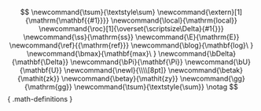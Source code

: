 
$$
\newcommand{\tsum}{\textstyle\sum}
\newcommand{\extern}[1]{\mathrm{\mathbf{{#1}}}}
\newcommand{\local}{\mathrm{local}}
\newcommand{\roc}[1]{\overset{\scriptsize\Delta}{#1{}}}
\newcommand{\ss}{\mathrm{ss}}
\newcommand{\E}{\mathrm{E}}
\newcommand{\ref}{{\mathrm{ref}}}
\newcommand{\blog}{\mathbf{log}\ }
\newcommand{\bmax}{\mathbf{max}\ }
\newcommand{\bDelta}{\mathbf{\Delta}}
\newcommand{\bPi}{\mathbf{\Pi}}
\newcommand{\bU}{\mathbf{U}}
\newcommand{\newl}{\\\\[8pt]}
\newcommand{\betak}{\mathit{zk}}
\newcommand{\betay}{\mathit{zy}}
\newcommand{\gg}{\mathrm{gg}}
\newcommand{\tsum}{\textstyle{\sum}}
\notag
$$
{ .math-definitions }

